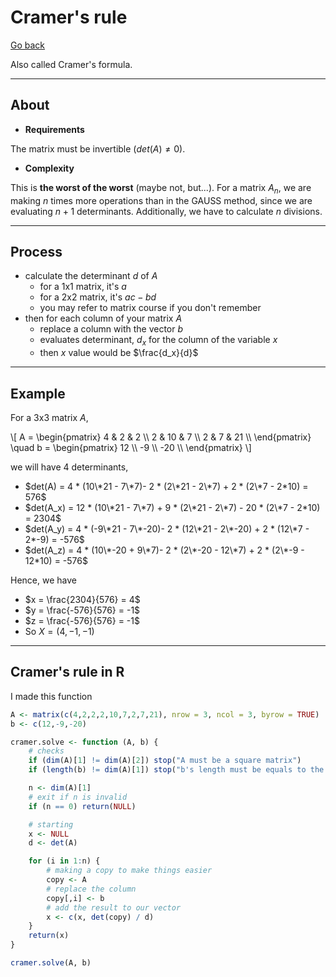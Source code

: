 # Cramer's rule

[Go back](../index.md)

Also called Cramer's formula.

<hr class="sl">

## About

* **Requirements**

The matrix must be invertible ($det(A) \neq 0$).

* **Complexity**

This is **the worst of the worst** (maybe not, but...). For a matrix $A_n$, we are making $n$ times more operations than in the GAUSS method, since we are evaluating $n+1$ determinants. Additionally, we have to calculate $n$ divisions.

<hr class="sr">

## Process

* calculate the determinant $d$ of $A$
  * for a 1x1 matrix, it's $a$
  * for a 2x2 matrix, it's $ac-bd$
  * you may refer to matrix course if you don't remember
* then for each column of your matrix $A$
  * replace a column with the vector $b$
  * evaluates determinant, $d_x$ for the column of the variable $x$
  * then $x$ value would be $\frac{d_x}{d}$

<hr class="sl">

## Example

For a 3x3 matrix $A$,

<div>
\[
A = \begin{pmatrix}
4 & 2 & 2 \\
2 & 10 & 7 \\
2 & 7 & 21 \\
\end{pmatrix}
\quad
b = \begin{pmatrix}
12 \\
-9 \\
-20 \\
\end{pmatrix}
\]
</div>

we will have $4$ determinants,

* $det(A) = 4 * (10\*21 - 7\*7)- 2 * (2\*21 - 2\*7) + 2 * (2\*7 - 2*10) = 576$
* $det(A_x) = 12 * (10\*21 - 7\*7) + 9 * (2\*21 - 2\*7) - 20 * (2\*7 - 2*10) = 2304$
* $det(A_y) = 4 * (-9\*21 - 7\*-20)- 2 * (12\*21 - 2\*-20) + 2 * (12\*7 - 2*-9) = -576$
* $det(A_z) = 4 * (10\*-20 + 9\*7)- 2 * (2\*-20 - 12\*7) + 2 * (2\*-9 - 12*10) = -576$

Hence, we have

* $x = \frac{2304}{576} = 4$
* $y = \frac{-576}{576} = -1$
* $z = \frac{-576}{576} = -1$
* So $X = (4,-1,-1)$

<hr class="sr">

## Cramer's rule in R

I made this function

```r
A <- matrix(c(4,2,2,2,10,7,2,7,21), nrow = 3, ncol = 3, byrow = TRUE)
b <- c(12,-9,-20)

cramer.solve <- function (A, b) {
	# checks
	if (dim(A)[1] != dim(A)[2]) stop("A must be a square matrix")
	if (length(b) != dim(A)[1]) stop("b's length must be equals to the A's length")

	n <- dim(A)[1]
	# exit if n is invalid
	if (n == 0) return(NULL)

	# starting
	x <- NULL
	d <- det(A)

	for (i in 1:n) {
		# making a copy to make things easier
		copy <- A
		# replace the column
		copy[,i] <- b
		# add the result to our vector
		x <- c(x, det(copy) / d)
	}
	return(x)
}

cramer.solve(A, b)
```